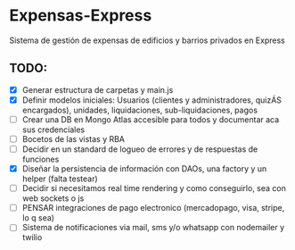 # Expensas-Express
Sistema de gestión de expensas de edificios y barrios privados en Express


## TODO:
- [x] Generar estructura de carpetas y main.js  
- [x] Definir modelos iniciales: Usuarios (clientes y administradores, quizÁS encargados), unidades, liquidaciones, sub-liquidaciones, pagos  
- [ ] Crear una DB en Mongo Atlas accesible para todos y documentar aca sus credenciales
- [ ] Bocetos de las vistas y RBA  
- [ ] Decidir en un standard de logueo de errores y de respuestas de funciones
- [X] Diseñar la persistencia de información con DAOs, una factory y un helper (falta testear)
- [ ] Decidir si necesitamos real time rendering y como conseguirlo, sea con web sockets o js
- [ ] PENSAR integraciones de pago electronico (mercadopago, visa, stripe, lo q sea)  
- [ ] Sistema de notificaciones via mail, sms y/o whatsapp con nodemailer y twilio
